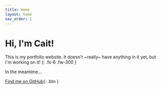 ```yaml
---
title: Home
layout: home
nav_order: 1
---
```



# Hi, I'm Cait!

This is my portfolio website. It doesn't ~really~ have anything in it yet, but I'm working on it!
{: .fs-6 .fw-300 }

In the meantime...

[Find me on GitHub](https://github.com/helloiamcait){: .btn }